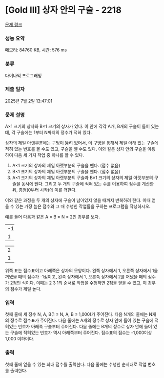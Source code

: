 # [Gold III] 상자 안의 구슬 - 2218 

[문제 링크](https://www.acmicpc.net/problem/2218) 

### 성능 요약

메모리: 84760 KB, 시간: 576 ms

### 분류

다이나믹 프로그래밍

### 제출 일자

2025년 7월 2일 13:47:01

### 문제 설명

<p>A×1 크기의 상자와 B×1 크기의 상자가 있다. 이 안에 각각 A개, B개의 구슬이 들어 있는데, 각 구슬에는 1부터 N까지의 정수가 적혀 있다.</p>

<p>상자의 제일 아랫부분에는 구멍이 뚫려 있어서, 이 구멍을 통해서 제일 아래 있는 구슬에 적혀 있는 번호를 볼 수도 있고, 구슬을 뺄 수도 있다. 이와 같은 상자 안의 구슬을 이용하여 다음 세 가지 작업 중 하나를 할 수 있다.</p>

<ol>
	<li>A×1 크기의 상자의 제일 아랫부분의 구슬을 뺀다. (점수 없음)</li>
	<li>B×1 크기의 상자의 제일 아랫부분의 구슬을 뺀다. (점수 없음)</li>
	<li>A×1 크기의 상자의 제일 아랫부분의 구슬과 B×1 크기의 상자의 제일 아랫부분의 구슬을 동시에 뺀다. 그리고 두 개의 구슬에 적혀 있는 수를 이용하여 점수를 계산한 뒤, 총점(0부터 시작)에 이를 더한다.</li>
</ol>

<p>이와 같은 과정을 두 개의 상자에 구슬이 남아있지 않을 때까지 반복하려 한다. 이때 얻을 수 있는 가장 높은 점수와 그 때 수행한 작업들을 구하는 프로그램을 작성하시오.</p>

<p>예를 들어 다음과 같은 A = B = N = 2인 경우를 보자.</p>

<table class="table table-bordered" style="width:6%">
	<tbody>
		<tr>
			<td style="width:3%">-1</td>
			<td style="width:3%">2</td>
		</tr>
		<tr>
			<td>1</td>
			<td>-2</td>
		</tr>
	</tbody>
</table>

<table class="table table-bordered" style="width:6%">
	<tbody>
		<tr>
			<td style="width:3%">2</td>
			<td style="width:3%">2</td>
		</tr>
		<tr>
			<td>1</td>
			<td>1</td>
		</tr>
	</tbody>
</table>

<p>위쪽 표는 점수표이고 아래쪽은 상자의 모양이다. 왼쪽 상자에서 1, 오른쪽 상자에서 1을 꺼냈을 때의 점수가 -1점이고, 왼쪽 상자에서 1, 오른쪽 상자에서 2를 꺼냈을 때의 점수가 2점인 식이다. 이때는 2 3 1의 순서로 작업을 수행하면 2점을 얻을 수 있고, 이 경우의 점수가 제일 높다.</p>

### 입력 

 <p>첫째 줄에 세 정수 N, A, B(1 ≤ N, A, B ≤ 1,000)가 주어진다. 다음 N개의 줄에는 N개의 정수로 점수표가 주어진다. 다음 줄에는 A개의 정수로 상자 안에 들어 있는 구슬에 적혀있는 번호가 아래쪽 구슬부터 주어진다. 다음 줄에는 B개의 정수로 상자 안에 들어 있는 구슬에 적혀있는 번호가 역시 아래쪽부터 주어진다. 점수표의 점수는 -1,000이상 1,000 이하이다.</p>

### 출력 

 <p>첫째 줄에 얻을 수 있는 최대 점수를 출력한다. 다음 줄에는 수행한 순서대로 작업 번호를 출력한다.</p>

